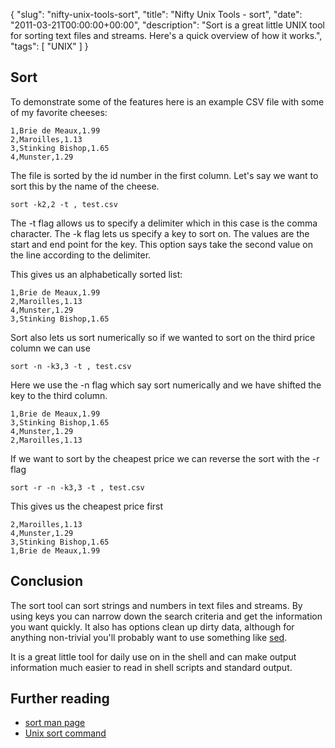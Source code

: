 {
  "slug": "nifty-unix-tools-sort",
  "title": "Nifty Unix Tools - sort",
  "date": "2011-03-21T00:00:00+00:00",
  "description": "Sort is a great little UNIX tool for sorting text files and streams. Here's a quick overview of how it works.",
  "tags": [
    "UNIX"
  ]
}

## Sort

To demonstrate some of the features here is an example CSV file with some of my favorite cheeses:

    1,Brie de Meaux,1.99
    2,Maroilles,1.13
    3,Stinking Bishop,1.65
    4,Munster,1.29

The file is sorted by the id number in the first column. Let's say we want to sort this by the name of the cheese.

    sort -k2,2 -t , test.csv

The -t flag allows us to specify a delimiter which in this case is the comma character. The -k flag lets us specify a key to sort on. The values are the start and end point for the key. This option says take the second value on the line according to the delimiter. 

This gives us an alphabetically sorted list:

    1,Brie de Meaux,1.99
    2,Maroilles,1.13
    4,Munster,1.29
    3,Stinking Bishop,1.65

Sort also lets us sort numerically so if we wanted to sort on the third price column we can use

    sort -n -k3,3 -t , test.csv

Here we use the -n flag which say sort numerically and we have shifted the key to the third column.

    1,Brie de Meaux,1.99
    3,Stinking Bishop,1.65
    4,Munster,1.29
    2,Maroilles,1.13


If we want to sort by the cheapest price we can reverse the sort with the -r flag

    sort -r -n -k3,3 -t , test.csv

This gives us the cheapest price first 

    2,Maroilles,1.13
    4,Munster,1.29
    3,Stinking Bishop,1.65
    1,Brie de Meaux,1.99

## Conclusion

The sort tool can sort strings and numbers in text files and streams. By using keys you can narrow down the search criteria and get the information you want quickly. It also has options clean up dirty data, although for anything non-trivial you'll probably want to use something like [sed][3].

It is a great little tool for daily use on in the shell and can make output information much easier to read in shell scripts and standard output. 

## Further reading

* [sort man page][1]
* [Unix sort command][3]

[1]: http://linux.die.net/man/1/sort
[2]: http://linux.die.net/man/1/sed
[3]: http://www.softpanorama.org/Tools/sort.shtml
